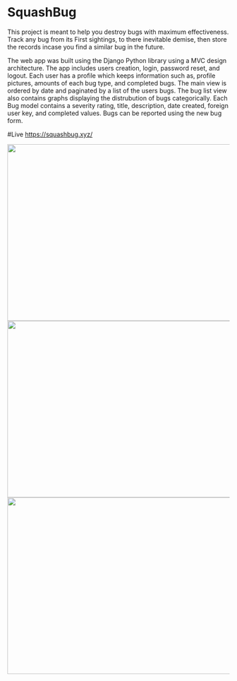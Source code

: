 # SquashBug

This project is meant to help you destroy bugs with maximum effectiveness. Track any bug from its First sightings, to there inevitable demise, then store the records incase you find a similar bug in the future.

The web app was built using the Django Python library using a MVC design architecture.  The app includes users creation, login, password reset, and logout.  Each user has a profile which keeps information such as, profile pictures, amounts of each bug type, and completed bugs.  The main view is ordered by date and paginated by a list of the users bugs.  The bug list view also contains graphs displaying the distrubution of bugs categorically.  Each Bug model contains a severity rating, title, description, date created, foreign user key, and completed values.  Bugs can be reported using the new bug form. 

#Live
https://squashbug.xyz/

<img src="https://i.imgur.com/W8h4b9e.png" width="600" height="400" />
<img src="https://i.imgur.com/EIudZRm.png" width="600" height="400" />
<img src="https://i.imgur.com/llYfpQn.png" width="600" height="400" />
